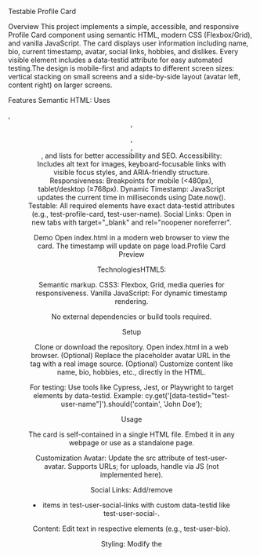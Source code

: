 Testable Profile Card

Overview
This project implements a simple, accessible, and responsive Profile Card component using semantic HTML, modern CSS (Flexbox/Grid), and vanilla JavaScript. The card displays user information including name, bio, current timestamp, avatar, social links, hobbies, and dislikes. Every visible element includes a data-testid attribute for easy automated testing.The design is mobile-first and adapts to different screen sizes: vertical stacking on small screens and a side-by-side layout (avatar left, content right) on larger screens.

Features
Semantic HTML: Uses <article>, <header>, <figure>, <nav>, <section>, and lists for better accessibility and SEO.
Accessibility: Includes alt text for images, keyboard-focusable links with visible focus styles, and ARIA-friendly structure.
Responsiveness: Breakpoints for mobile (<480px), tablet/desktop (≥768px).
Dynamic Timestamp: JavaScript updates the current time in milliseconds using Date.now().
Testable: All required elements have exact data-testid attributes (e.g., test-profile-card, test-user-name).
Social Links: Open in new tabs with target="_blank" and rel="noopener noreferrer".

Demo
Open index.html in a modern web browser to view the card. The timestamp will update on page load.Profile Card Preview <!-- Placeholder; replace with actual screenshot if available -->

TechnologiesHTML5: 

Semantic markup.
CSS3: Flexbox, Grid, media queries for responsiveness.
Vanilla JavaScript: For dynamic timestamp rendering.

No external dependencies or build tools required.

Setup

Clone or download the repository.
Open index.html in a web browser.
(Optional) Replace the placeholder avatar URL in the <img> tag with a real image source.
(Optional) Customize content like name, bio, hobbies, etc., directly in the HTML.

For testing:
Use tools like Cypress, Jest, or Playwright to target elements by data-testid.
Example: cy.get('[data-testid="test-user-name"]').should('contain', 'John Doe');

Usage

The card is self-contained in a single HTML file. Embed it in any webpage or use as a standalone page.

Customization
Avatar: Update the src attribute of test-user-avatar. Supports URLs; for uploads, handle via JS (not implemented here).

Social Links: Add/remove <li> items in test-user-social-links with custom data-testid like test-user-social-<network>.

Content: Edit text in respective elements (e.g., test-user-bio).

Styling: Modify the <style> block for colors, fonts, etc.

Timestamp Update: The JS sets it once on load; extend the script for live updates if needed.

Project Structure

.
├── index.html  # Main file with HTML, CSS, and JS
└── README.md   # This file

Testing
All elements are testable via
data-testid:Root: test-profile-card
Name: test-user-name
Bio: test-user-bio
Time: test-user-time (value should match Date.now() within ~100ms)
Avatar: test-user-avatar (must have alt)
Social Links: test-user-social-links (individual: test-user-social-twitter, etc.)
Hobbies: test-user-hobbies
Dislikes: test-user-dislikes

Automated tests can verify presence, content, accessibility (e.g., focusable links), and responsiveness.
Contributing
Fork the repo.
Create a feature branch (git checkout -b feature/amazing-feature).
Commit changes (git commit -m 'Add amazing feature').
Push to the branch (git push origin feature/amazing-feature).
Open a Pull Request.

Suggestions for improvements: Add dark mode, animations, or form for dynamic user input.LicenseThis project is open-source and available under the MIT License. See LICENSE for details (create if needed).

